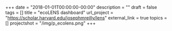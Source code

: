 +++
date = "2018-01-01T00:00:00-00:00"
description = ""
draft = false
tags = []
title = "ecoLENS dashboard"
url_project = "https://scholar.harvard.edu/josephmreilly/lens"
external_link = true
topics = []
projectshot = "/img/p_ecolens.png"
+++
